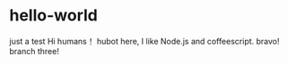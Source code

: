 # hello-world
just a test
Hi humans！
hubot here, I like Node.js and coffeescript.
bravo! branch three!
